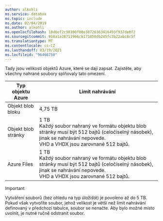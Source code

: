 ```yaml
---
author: alkohli
ms.service: databox
ms.topic: include
ms.date: 02/04/2019
ms.author: alkohli
ms.openlocfilehash: 10d6ef2c90390f08e38726363416493f937de8f2
ms.sourcegitcommit: 910a1a38711966cb171050db245fc3b22abc8c5f
ms.translationtype: MT
ms.contentlocale: cs-CZ
ms.lasthandoff: 03/19/2021
ms.locfileid: "96466750"
---
```

Tady jsou velikosti objektů Azure, které se dají zapsat. Zajistěte, aby všechny nahrané soubory splňovaly tato omezení.

| Typ objektu Azure | Limit nahrávání                                             |
|-------------------|-----------------------------------------------------------|
| Objekt blob bloku        | 4,75 TB                                                 |
| Objekt blob stránky         | 1 TB <br> Každý soubor nahraný ve formátu objektu blob stránky musí být 512 bajtů (celočíselný násobek), jinak se nahrávání nepovede. <br> VHD a VHDX jsou zarovnané 512 bajtů. |
| Azure Files         | 1 TB <br> Každý soubor nahraný ve formátu objektu blob stránky musí být 512 bajtů (celočíselný násobek), jinak se nahrávání nepovede. <br> VHD a VHDX jsou zarovnané 512 bajtů. |

> [!IMPORTANT]
> Vytváření souborů (bez ohledu na typ úložiště) je povoleno až do 5 TB. Pokud však vytvoříte soubor, jehož velikost je větší než limit nahrávání definovaný v předchozí tabulce, soubor se nenačte. Aby bylo možné místo uvolnit, je nutné ručně odstranit soubor.
